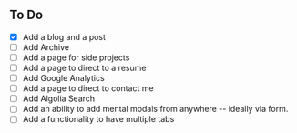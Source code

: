 ## To Do

- [x] Add a blog and a post
- [ ] Add Archive
- [ ] Add a page for side projects
- [ ] Add a page to direct to a resume
- [ ] Add Google Analytics
- [ ] Add a page to direct to contact me
- [ ] Add Algolia Search
- [ ] Add an ability to add mental modals from anywhere -- ideally via form.
- [ ] Add a functionality to have multiple tabs